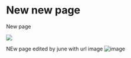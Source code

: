 # New new page

New page

![](../.gitbook/assets/image.png)

NEw page edited by june with url image
![image](https://www.google.com/url?sa=i&url=https%3A%2F%2Fen.wikipedia.org%2Fwiki%2FImage&psig=AOvVaw29uj0x2fUE7wrmYBPAmylX&ust=1618640738552000&source=images&cd=vfe&ved=0CAIQjRxqFwoTCIDH1-SQgvACFQAAAAAdAAAAABAD)



